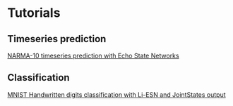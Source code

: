 
# Tutorials

## Timeseries prediction

[NARMA-10 timeseries prediction with Echo State Networks](/echotorch.github.io/tutorials/narma10_prediction)

## Classification

[MNIST Handwritten digits classification with Li-ESN and JointStates output](/echotorch.github.io/tutorials/mnist_classification)
